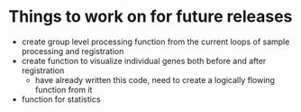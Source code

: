# Things to work on for future releases
- create group level processing function from the current loops of sample processing and registration
- create function to visualize individual genes both before and after registration
  - have already written this code, need to create a logically flowing function from it
- function for statistics

